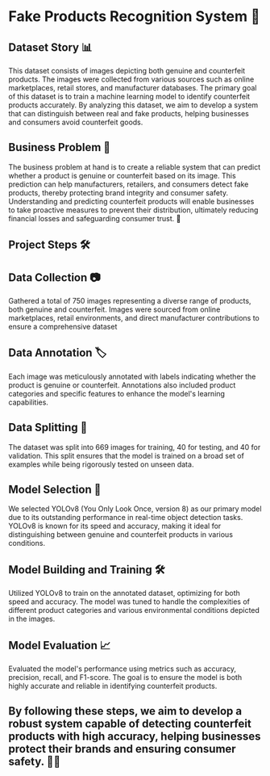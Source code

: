 # Fake Products Recognition System 🚀

## Dataset Story 📊
This dataset consists of images depicting both genuine and counterfeit products. The images were collected from various sources such as online marketplaces, retail stores, and manufacturer databases. The primary goal of this dataset is to train a machine learning model to identify counterfeit products accurately. By analyzing this dataset, we aim to develop a system that can distinguish between real and fake products, helping businesses and consumers avoid counterfeit goods.

## Business Problem 💼
The business problem at hand is to create a reliable system that can predict whether a product is genuine or counterfeit based on its image. This prediction can help manufacturers, retailers, and consumers detect fake products, thereby protecting brand integrity and consumer safety. Understanding and predicting counterfeit products will enable businesses to take proactive measures to prevent their distribution, ultimately reducing financial losses and safeguarding consumer trust. 🌟

## Project Steps 🛠️

## Data Collection 📷
Gathered a total of 750 images representing a diverse range of products, both genuine and counterfeit.
Images were sourced from online marketplaces, retail environments, and direct manufacturer contributions to ensure a comprehensive dataset

## Data Annotation 🏷️
Each image was meticulously annotated with labels indicating whether the product is genuine or counterfeit.
Annotations also included product categories and specific features to enhance the model's learning capabilities.

## Data Splitting 🔄
The dataset was split into 669 images for training, 40 for testing, and 40 for validation.
This split ensures that the model is trained on a broad set of examples while being rigorously tested on unseen data.

## Model Selection 🤖
We selected YOLOv8 (You Only Look Once, version 8) as our primary model due to its outstanding performance in real-time object detection tasks.
YOLOv8 is known for its speed and accuracy, making it ideal for distinguishing between genuine and counterfeit products in various conditions.

## Model Building and Training 🛠️
Utilized YOLOv8 to train on the annotated dataset, optimizing for both speed and accuracy.
The model was tuned to handle the complexities of different product categories and various environmental conditions depicted in the images.

## Model Evaluation 📈
Evaluated the model's performance using metrics such as accuracy, precision, recall, and F1-score.
The goal is to ensure the model is both highly accurate and reliable in identifying counterfeit products.
## By following these steps, we aim to develop a robust system capable of detecting counterfeit products with high accuracy, helping businesses protect their brands and ensuring consumer safety. 🌟💼
